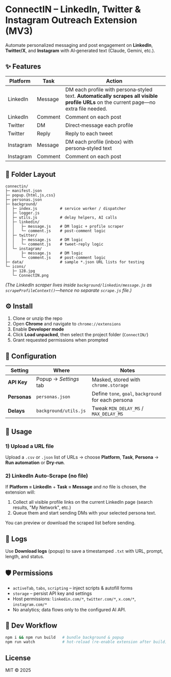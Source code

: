 # ConnectIN – LinkedIn, Twitter & Instagram Outreach Extension (MV3)

Automate personalized messaging and post engagement on **LinkedIn**, **Twitter/X**, and **Instagram** with AI‑generated text (Claude, Gemini, etc.).

## ✨ Features

| Platform   | Task     | Action                                                                                               |
|------------|----------|------------------------------------------------------------------------------------------------------|
| LinkedIn   | Message  | DM each profile with persona‑styled text. **Automatically scrapes all visible profile URLs** on the current page—no extra file needed. |
| LinkedIn   | Comment  | Comment on each post                                                                                 |
| Twitter    | DM       | Direct‑message each profile                                                                          |
| Twitter    | Reply    | Reply to each tweet                                                                                  |
| Instagram  | Message  | DM each profile (inbox) with persona‑styled text                                                     |
| Instagram  | Comment  | Comment on each post                                                                                 |

## 📁 Folder Layout

```
connectin/
├─ manifest.json
├─ popup.{html,js,css}
├─ personas.json
├─ background/
│  ├─ index.js          # service worker / dispatcher
│  ├─ logger.js
│  ├─ utils.js          # delay helpers, AI calls
│  ├─ linkedin/
│  │   ├─ message.js    # DM logic + profile scraper
│  │   └─ comment.js    # post-comment logic
│  ├─ twitter/
│  │   ├─ message.js    # DM logic
│  │   └─ comment.js    # tweet-reply logic
│  └─ instagram/
│      ├─ message.js    # DM logic
│      └─ comment.js    # post-comment logic
├─ data/                # sample *.json URL lists for testing
└─ icons/
   ├─ 128.jpg
   └─ ConnectIN.png
```

*(The LinkedIn scraper lives inside `background/linkedin/message.js` as `scrapeProfileContext()`—hence no separate `scrape.js` file.)*

## ⚙️ Install

1. Clone or unzip the repo  
2. Open **Chrome** and navigate to `chrome://extensions`  
3. Enable **Developer mode**  
4. Click **Load unpacked**, then select the project folder (`ConnectIN/`)  
5. Grant requested permissions when prompted  

## 🔧 Configuration

| Setting       | Where                       | Notes                                                 |
|---------------|-----------------------------|-------------------------------------------------------|
| **API Key**   | Popup → *Settings* tab      | Masked, stored with `chrome.storage`                  |
| **Personas**  | `personas.json`             | Define `tone`, `goal`, `background` for each persona  |
| **Delays**    | `background/utils.js`       | Tweak `MIN_DELAY_MS` / `MAX_DELAY_MS`                 |

## 🚀 Usage

### 1) Upload a URL file  
Upload a `.csv` or `.json` list of URLs → choose **Platform**, **Task**, **Persona** → **Run automation** or **Dry‑run**.

### 2) LinkedIn Auto‑Scrape (no file)  
If **Platform = LinkedIn** + **Task = Message** and *no* file is chosen, the extension will:

1. Collect all visible profile links on the current LinkedIn page (search results, "My Network", etc.)  
2. Queue them and start sending DMs with your selected persona text.

You can preview or download the scraped list before sending.

## 📜 Logs

Use **Download logs** (popup) to save a timestamped `.txt` with URL, prompt, length, and status.

## 🛡️ Permissions

- `activeTab`, `tabs`, `scripting` – inject scripts & autofill forms  
- `storage` – persist API key and settings  
- Host permissions: `linkedin.com/*`, `twitter.com/*`, `x.com/*`, `instagram.com/*`  
- No analytics; data flows only to the configured AI API.

## 🔄 Dev Workflow

```bash
npm i && npm run build   # bundle background & popup
npm run watch            # hot‑reload (re‑enable extension after build)
```

## License

MIT © 2025